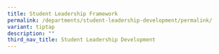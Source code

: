```yaml
---
title: Student Leadership Framework
permalink: /departments/student-leadership-development/permalink/
variant: tiptap
description: ""
third_nav_title: Student Leadership Development
---
```

